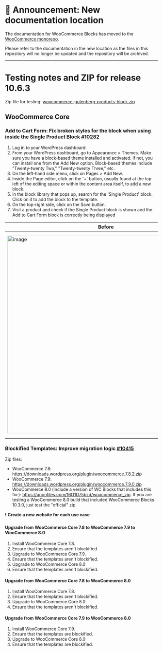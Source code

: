 # 📣 Announcement: New documentation location

The documentation for WooCommerce Blocks has moved to the [WooCommerce monorepo](https://github.com/woocommerce/woocommerce/tree/trunk/plugins/woocommerce-blocks/docs/).

Please refer to the documentation in the new location as the files in this repository will no longer be updated and the repository will be archived.

---

# Testing notes and ZIP for release 10.6.3

Zip file for testing: [woocommerce-gutenberg-products-block.zip](https://github.com/woocommerce/woocommerce-blocks/files/12240473/woocommerce-gutenberg-products-block.zip)

## WooCommerce Core

### Add to Cart Form: Fix broken styles for the block when using inside the Single Product Block [#10282](https://github.com/woocommerce/woocommerce-blocks/pull/10282)

1. Log in to your WordPress dashboard.
2. From your WordPress dashboard, go to Appearance > Themes. Make sure you have a block-based theme installed and activated. If not, you can install one from the Add New option. Block-based themes include "Twenty-twenty Two," "Twenty-twenty Three," etc.
3. On the left-hand side menu, click on Pages > Add New.
4. Inside the Page editor, click on the '+' button, usually found at the top left of the editing space or within the content area itself, to add a new block.
5. In the block library that pops up, search for the 'Single Product' block. Click on it to add the block to the template.
6. On the top-right side, click on the Save button.
7. Visit a product and check if the Single Product block is shown and the Add to Cart Form block is correctly being displayed

| Before | After |
| ------ | ----- |
| <img width="649" alt="image" src="https://github.com/woocommerce/woocommerce-blocks/assets/20469356/80a249d6-4a0c-41fe-8b1c-c71c69112717">  | <img width="674" alt="image" src="https://github.com/woocommerce/woocommerce-blocks/assets/20469356/436f48ae-9a9e-467c-95a6-1935a8ff3c11"> |

### Blockified Templates: Improve migration logic [#10415](https://github.com/woocommerce/woocommerce-blocks/pull/10415)

Zip files:

- WooCommerce 7.8: <https://downloads.wordpress.org/plugin/woocommerce.7.8.2.zip>
- WooCommerce 7.9: <https://downloads.wordpress.org/plugin/woocommerce.7.9.0.zip>
- WooCommerce 8.0 (include a version of WC Blocks that includes this fix:): <https://anonfiles.com/16O1D75bzd/woocommerce_zip>. If you are testing a WooCommerce 8.0 build that included WooCommerce Blocks 10.3.0, just test the "official" zip.


❗ **Create a new website for each use case**

#### Upgrade from WooCommerce Core 7.8 to WooCommerce 7.9 to WooCommerce 8.0

1. Install WooCommerce Core 7.8.
2. Ensure that the templates aren't blockified.
3. Upgrade to WooCommerce Core 7.9.
4. Ensure that the templates aren't blockified.
5. Upgrade to WooCommerce Core 8.0
6. Ensure that the templates aren't blockified.

#### Upgrade from WooCommerce Core 7.8  to WooCommerce 8.0

1. Install WooCommerce Core 7.8.
2. Ensure that the templates aren't blockified.
3. Upgrade to WooCommerce Core 8.0
4. Ensure that the templates aren't blockified.

#### Upgrade from WooCommerce Core 7.9 to WooCommerce 8.0

1. Install WooCommerce Core 7.9.
2. Ensure that the templates are blockified.
3. Upgrade to WooCommerce Core 8.0
4. Ensure that the templates are blockified.
